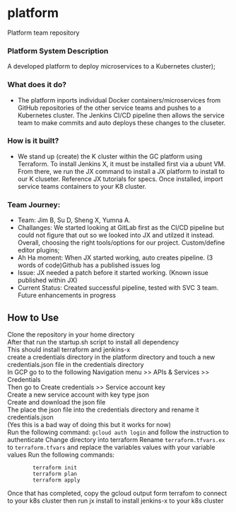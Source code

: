# platform
Platform team repository
### Platform System Description

A developed platform to deploy microservices to a Kubernetes cluster);

### What does it do?
- The platform inports individual Docker containers/microservices from GitHub repositories of the other service teams and pushes to a Kubernetes cluster.  The 	Jenkins CI/CD pipeline then allows the service team to make commits and auto deploys 	these changes to the cluseter.

### How is it built?

- We stand up (create) the K cluster within the GC platform using Terraform.  To install Jenkins X, it must be installed first via a ubunt VM.  From there, we run the JX 	command to install a JX platform to install to our K cluseter.  Reference JX tutorials for 	specs.  Once installed, import service teams containers to your K8 cluster.


### Team Journey:

- Team: Jim B, Su D, Sheng X, Yumna A.
- Challanges:  We started looking at GitLab first as the CI/CD pipeline but could not figure that out so we looked into JX and utilzed it instead.  Overall, choosing the right 	tools/options for our project.  Custom/define editor plugins;
- Ah Ha moment:  When JX started working, auto creates pipeline. (3 words of code)Github has a published issues log
- Issue:  JX needed a patch before it started working. (Known issue published within JX)
- Current Status: Created successful pipeline, tested with SVC 3 team.  Future enhancements in progress


## How to Use
Clone the repository in your home directory<br />
After that run the startup.sh script to install all dependency<br />
    This should install terraform and jenkins-x<br />
create a credentials directory in the platform directory and touch a new credentials.json file in the credentials directory<br />
In GCP go to to the following Navigation menu >> APIs & Services >> Credentials<br />
    Then go to Create credentials >> Service account key<br />
    Create a new service account with key type json<br />
    Create and download the json file<br />
    The place the json file into the credentials directory and rename it credentials.json<br />
    (Yes this is a bad way of doing this but it works for now)<br />
Run the following command: ```gcloud auth login``` and follow the instruction to authenticate
Change directory into terraform
Rename ```terraform.tfvars.ex``` to ```terraform.tfvars``` and replace the variables values with your variable values
Run the following commands:
```
        terraform init
        terraform plan
        terraform apply
```
Once that has completed, copy the gcloud output form terrafom to connect to your k8s cluster
then run jx install to install jenkins-x to your k8s cluster

